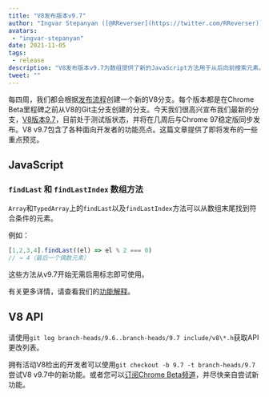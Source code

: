 ```yaml
---
title: "V8发布版本v9.7"
author: "Ingvar Stepanyan ([@RReverser](https://twitter.com/RReverser))"
avatars:
 - "ingvar-stepanyan"
date: 2021-11-05
tags:
 - release
description: "V8发布版本v9.7为数组提供了新的JavaScript方法用于从后向前搜索元素。"
tweet: ""
---
```

每四周，我们都会根据[发布流程](https://v8.dev/docs/release-process)创建一个新的V8分支。每个版本都是在Chrome Beta里程碑之前从V8的Git主分支创建的分支。今天我们很高兴宣布我们最新的分支，[V8版本9.7](https://chromium.googlesource.com/v8/v8.git/+log/branch-heads/9.7)，目前处于测试版状态，并将在几周后与Chrome 97稳定版同步发布。V8 v9.7包含了各种面向开发者的功能亮点。这篇文章提供了即将发布的一些重点预览。

<!--truncate-->
## JavaScript

### `findLast` 和 `findLastIndex` 数组方法

`Array`和`TypedArray`上的`findLast`以及`findLastIndex`方法可以从数组末尾找到符合条件的元素。

例如：

```js
[1,2,3,4].findLast((el) => el % 2 === 0)
// → 4（最后一个偶数元素）
```

这些方法从v9.7开始无需启用标志即可使用。

有关更多详情，请查看我们的[功能解释](https://v8.dev/features/finding-in-arrays#finding-elements-from-the-end)。

## V8 API

请使用`git log branch-heads/9.6..branch-heads/9.7 include/v8\*.h`获取API更改列表。

拥有活动V8检出的开发者可以使用`git checkout -b 9.7 -t branch-heads/9.7`尝试V8 v9.7中的新功能。或者您可以[订阅Chrome Beta频道](https://www.google.com/chrome/browser/beta.html)，并尽快亲自尝试新功能。
